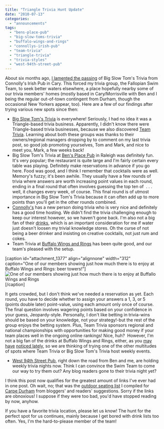 ```yaml
---
title: "Triangle Trivia Hunt Update"
date: "2010-07-13"
categories: 
  - "announcements"
tags: 
  - "bens-place-pub"
  - "big-slow-toms-trivia"
  - "buffalo-wings-and-rings"
  - "connollys-irish-pub"
  - "team-trivia"
  - "triangle-trivia"
  - "trivia-styles"
  - "west-94th-street-pub"
---
```


About six months ago, [I lamented the passing](../../../../../?p=756) of Big Slow Tom's Trivia from Connolly's Irish Pub in Cary. This forced my trivia group, the Fallopian Swim Team, to seek better waters elsewhere, a place hopefully nearby some of our trivia members' homes (mostly based in Cary/Morrisville with Ben and I being the regular out-of-town contingent from Durham, though the occasional New Yorkers appear, too). Here are a few of our findings after trying various new spots since then:

- [Big Slow Tom's Trivia](http://www.facebook.com/group.php?gid=173407105436) is everywhere! Seriously, I had no idea it was a Triangle-based trivia business. Apparently, I didn't know there were Triangle-based trivia businesses, because we also discovered [Team Trivia](http://www.teamtrivia.com/). Learning about both these groups was thanks to their owners/regional managers dropping by to comment on my last trivia post, so good job promoting yourselves, Tom and Mark, and nice to meet you, Mark, a few weeks back!
- Big Slow Tom's Trivia at [Ben's Place Pub](http://bensplacepub.com/) in Raleigh was definitely fun. It's very popular; the restaurant is quite large and I'm fairly certain every table was playing. Definitely make reservations in advance if you go here. Food was good, and I think I remember that cocktails were as well. Memory's fuzzy; it's been awhile. They usually have a few rounds of trivia where answers are worth increasing point values in each round, ending in a final round that often involves guessing the top ten of  . . . well, it changes every week, of course. This final round is of utmost importance in Big Slow Tom's Trivia because it can often add up to more points than you'll get in the other rounds combined.
- [Connolly's](http://www.connollysirish.com/home.html) has a new person doing trivia who is very nice and definitely has a good time hosting. We didn't find the trivia challenging enough to keep our interest however, so we haven't gone back. I'm also not a big fan of their [drinks](../../../../../?p=255), which is an important consideration for me if water just doesn't loosen my trivial knowledge stores. Oh the curse of not being a beer drinker and insisting on creative cocktails, not just rum and cokes.
- Team Trivia at [Buffalo Wings and Rings](http://www.buffalowingsandrings.com/locations_store.php?id=069) has been quite good, and our team's pleased with the setup.

\[caption id="attachment\_1377" align="alignnone" width="312" caption="One of our members showing just how much there is to enjoy at Buffalo Wings and Rings: beer towers!"\]![One of our members showing just how much there is to enjoy at Buffallo Wings and Rings](http://s3.amazonaws.com/thegourmez-wpmedia/2010/07/stevebeer.jpg "stevebeer")\[/caption\]

It gets crowded, but I don't think we've needed a reservation as yet. Each round, you have to decide whether to assign your answers a 1, 3, or 5 (points double later) point-value, using each amount only once of course. The final question involves wagering points based on your confidence in your guess, Jeopardy-style. Personally, I don't like betting in trivia-wins should be based on your knowledge, not your strategy!-but the rest of the group enjoys the betting system. Plus, Team Trivia sponsors regional and national championships with opportunities for making good money if your team places well in the ongoing online rankings! Nice, huh?  However, I'm not a big fan of the drinks at Buffalo Wings and Rings, either, as you [may have](../../../../../?p=1367) [noticed lately](../../../../../?p=1354), so we are thinking of trying one of the other multitudes of spots where Team Trivia or Big Slow Tom's Trivia host weekly events.

- [West 94th Street Pub](http://www.west94stpub.com/), right down the road from Ben and me, are holding weekly trivia nights now. Think I can convince the Swim Team to come our way to try them out? Any blog readers gone to their trivia night yet?

I think this post now qualifies for the greatest amount of links I've ever had in one post. Oh wait, no; that was the [outdoor seating list](http://carpedurham.com/2010/03/23/outdoor-dining-spots/) I compiled for [Carpe Durham](http://carpedurham.com/2010/03/23/outdoor-dining-spots/) from bloggers' and readers' suggestions. Sorry if the links are obnoxious! I suppose if they were too bad, you'd have stopped reading by now, anyhow.

If you have a favorite trivia location, please let us know! The hunt for the perfect spot for us continues, mainly because I get bored with drink lists too often. Yes, I'm the hard-to-please member of the team!
